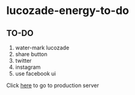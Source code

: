 # lucozade-energy-to-do
## TO-DO
1. water-mark lucozade
2. share button
  1. twitter
  2. instagram
3. use facebook ui

Click [here][1] to go to production server

[1]: https://tobibello.github.io/lucozade-energy-to-do/dist